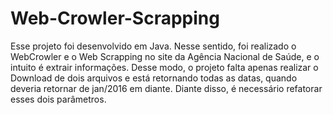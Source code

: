 # Web-Crowler-Scrapping
Esse projeto foi desenvolvido em Java. Nesse sentido, foi realizado o WebCrowler e o Web Scrapping no site da Agência Nacional de Saúde, e o intuito é extrair informações. Desse modo, o projeto falta apenas realizar o Download de dois arquivos e está retornando todas as datas, quando deveria retornar de jan/2016 em diante. Diante disso, é necessário refatorar esses dois parâmetros.
